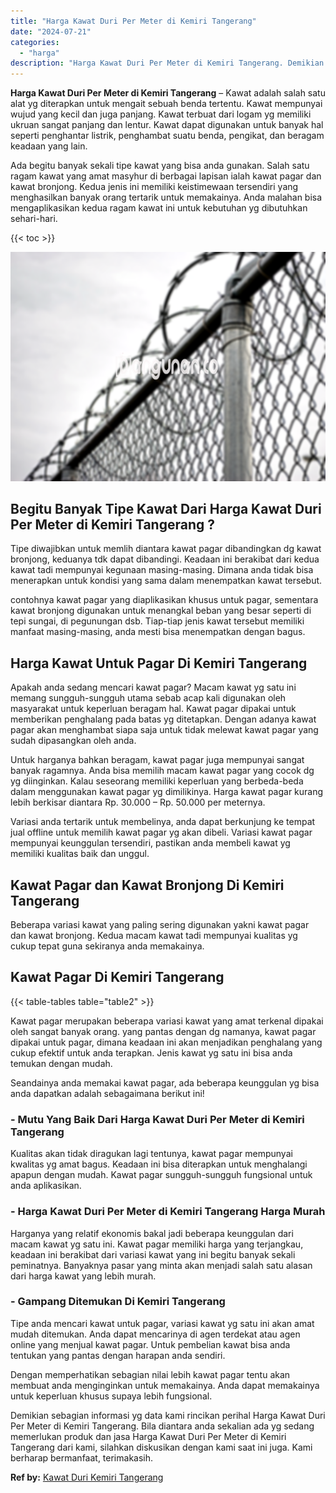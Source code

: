 ```yaml
---
title: "Harga Kawat Duri Per Meter di Kemiri Tangerang"
date: "2024-07-21"
categories: 
  - "harga"
description: "Harga Kawat Duri Per Meter di Kemiri Tangerang. Demikian sebagian informasi yg data kami rincikan perihal Harga Kawat Duri Per Meter di Kemiri Tangerang. Bil..."
---
```


**Harga Kawat Duri Per Meter di Kemiri Tangerang** – Kawat adalah salah satu alat yg diterapkan untuk mengait sebuah benda tertentu. Kawat mempunyai wujud yang kecil dan juga panjang. Kawat terbuat dari logam yg memiliki ukruan sangat panjang dan lentur. Kawat dapat digunakan untuk banyak hal seperti penghantar listrik, penghambat suatu benda, pengikat, dan beragam keadaan yang lain.

Ada begitu banyak sekali tipe kawat yang bisa anda gunakan. Salah satu ragam kawat yang amat masyhur di berbagai lapisan ialah kawat pagar dan kawat bronjong. Kedua jenis ini memiliki keistimewaan tersendiri yang menghasilkan banyak orang tertarik untuk memakainya. Anda malahan bisa mengaplikasikan kedua ragam kawat ini untuk kebutuhan yg dibutuhkan sehari-hari.

{{< toc >}}

![Harga Kawat Duri Per Meter di Kemiri Tangerang](/images/jual-kawat-murah01.png)

## Begitu Banyak Tipe Kawat Dari Harga Kawat Duri Per Meter di Kemiri Tangerang ?

Tipe diwajibkan untuk memlih diantara kawat pagar dibandingkan dg kawat bronjong, keduanya tdk dapat dibandingi. Keadaan ini berakibat dari kedua kawat tadi mempunyai kegunaan masing-masing. Dimana anda tidak bisa menerapkan untuk kondisi yang sama dalam menempatkan kawat tersebut.

contohnya kawat pagar yang diaplikasikan khusus untuk pagar, sementara kawat bronjong digunakan untuk menangkal beban yang besar seperti di tepi sungai, di pegunungan dsb. Tiap-tiap jenis kawat tersebut memiliki manfaat masing-masing, anda mesti bisa menempatkan dengan bagus.

## Harga Kawat Untuk Pagar Di Kemiri Tangerang

Apakah anda sedang mencari kawat pagar? Macam kawat yg satu ini memang sungguh-sungguh utama sebab acap kali digunakan oleh masyarakat untuk keperluan beragam hal. Kawat pagar dipakai untuk memberikan penghalang pada batas yg ditetapkan. Dengan adanya kawat pagar akan menghambat siapa saja untuk tidak melewat kawat pagar yang sudah dipasangkan oleh anda.

Untuk harganya bahkan beragam, kawat pagar juga mempunyai sangat banyak ragamnya. Anda bisa memilih macam kawat pagar yang cocok dg yg diinginkan. Kalau seseorang memiliki keperluan yang berbeda-beda dalam menggunakan kawat pagar yg dimilikinya. Harga kawat pagar kurang lebih berkisar diantara Rp. 30.000 – Rp. 50.000 per meternya.

Variasi anda tertarik untuk membelinya, anda dapat berkunjung ke tempat jual offline untuk memilih kawat pagar yg akan dibeli. Variasi kawat pagar mempunyai keunggulan tersendiri, pastikan anda membeli kawat yg memiliki kualitas baik dan unggul.

## Kawat Pagar dan Kawat Bronjong Di Kemiri Tangerang

Beberapa variasi kawat yang paling sering digunakan yakni kawat pagar dan kawat bronjong. Kedua macam kawat tadi mempunyai kualitas yg cukup tepat guna sekiranya anda memakainya.

## Kawat Pagar Di Kemiri Tangerang

{{< table-tables table="table2" >}}

Kawat pagar merupakan beberapa variasi kawat yang amat terkenal dipakai oleh sangat banyak orang. yang pantas dengan dg namanya, kawat pagar dipakai untuk pagar, dimana keadaan ini akan menjadikan penghalang yang cukup efektif untuk anda terapkan. Jenis kawat yg satu ini bisa anda temukan dengan mudah.

Seandainya anda memakai kawat pagar, ada beberapa keunggulan yg bisa anda dapatkan adalah sebagaimana berikut ini!

### \- Mutu Yang Baik Dari Harga Kawat Duri Per Meter di Kemiri Tangerang

Kualitas akan tidak diragukan lagi tentunya, kawat pagar mempunyai kwalitas yg amat bagus. Keadaan ini bisa diterapkan untuk menghalangi apapun dengan mudah. Kawat pagar sungguh-sungguh fungsional untuk anda aplikasikan.

### \- Harga Kawat Duri Per Meter di Kemiri Tangerang Harga Murah

Harganya yang relatif ekonomis bakal jadi beberapa keunggulan dari macam kawat yg satu ini. Kawat pagar memiliki harga yang terjangkau, keadaan ini berakibat dari variasi kawat yang ini begitu banyak sekali peminatnya. Banyaknya pasar yang minta akan menjadi salah satu alasan dari harga kawat yang lebih murah.

### \- Gampang Ditemukan Di Kemiri Tangerang

Tipe anda mencari kawat untuk pagar, variasi kawat yg satu ini akan amat mudah ditemukan. Anda dapat mencarinya di agen terdekat atau agen online yang menjual kawat pagar. Untuk pembelian kawat bisa anda tentukan yang pantas dengan harapan anda sendiri.

Dengan memperhatikan sebagian nilai lebih kawat pagar tentu akan membuat anda menginginkan untuk memakainya. Anda dapat memakainya untuk keperluan khusus supaya lebih fungsional.

Demikian sebagian informasi yg data kami rincikan perihal Harga Kawat Duri Per Meter di Kemiri Tangerang. Bila diantara anda sekalian ada yg sedang memerlukan produk dan jasa Harga Kawat Duri Per Meter di Kemiri Tangerang dari kami, silahkan diskusikan dengan kami saat ini juga. Kami berharap bermanfaat, terimakasih.

**Ref by:** [Kawat Duri Kemiri Tangerang](https://id.wikipedia.org/wiki/Kawat)
